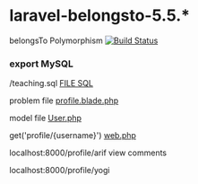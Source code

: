 # laravel-belongsto-5.5.\*

belongsTo Polymorphism
[![Build Status](https://travis-ci.org/laravel/lumen-framework.svg)](https://github.com/yogithesymbian/laravel-belongsto)

### export MySQL

/teaching.sql [FILE SQL](https://github.com/yogithesymbian/laravel-belongsto/blob/master/teaching.sql)

problem file [profile.blade.php](https://github.com/yogithesymbian/laravel-belongsto/blob/master/resources/views/user/profile.blade.php)

model file [User.php](https://github.com/yogithesymbian/laravel-belongsto/blob/master/app/User.php)

get('profile/{username}') [web.php](https://github.com/yogithesymbian/laravel-belongsto/blob/master/routes/web.php)

localhost:8000/profile/arif
view comments 

localhost:8000/profile/yogi
